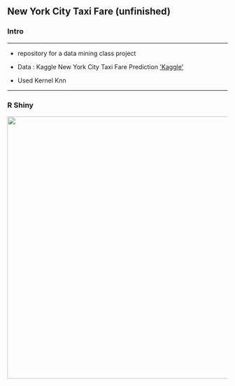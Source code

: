 ## New York City Taxi Fare (unfinished)  




### Intro 
--------------------------
- repository for a data mining class project


- Data : Kaggle New York City Taxi Fare Prediction ['Kaggle'](https://www.kaggle.com/c/new-york-city-taxi-fare-prediction)


- Used Kernel Knn

--------------------------


### R Shiny

<img width = "600" heigth = "600" src = https://user-images.githubusercontent.com/37679460/49331379-1f832280-f5df-11e8-99a4-2fcb8889db57.gif>

